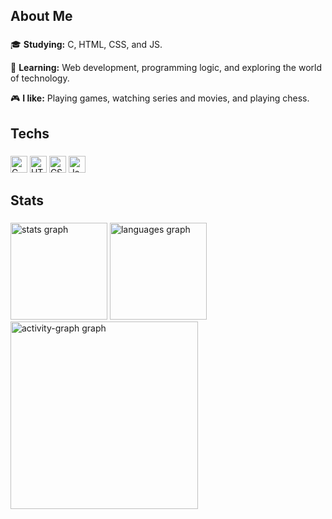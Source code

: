 <h2 align="left">About Me</h2>

###

<div align="left">
  <p>🎓 <b>Studying:</b> C, HTML, CSS, and JS.</p>
  <p>🧠 <b>Learning:</b> Web development, programming logic, and exploring the world of technology.</p>
  <p>🎮 <b>I like:</b> Playing games, watching series and movies, and playing chess.</p>
</div>

###

<h2 align="left">Techs</h2>

###

<div align="left">
  <img src="https://img.shields.io/badge/C-A8B9CC?logo=c&logoColor=black&style=for-the-badge" height="27" alt="C badge" />
  <img src="https://img.shields.io/badge/HTML-E34F26?logo=html5&logoColor=white&style=for-the-badge" height="27" alt="HTML badge" />
  <img src="https://img.shields.io/badge/CSS-1572B6?logo=css3&logoColor=white&style=for-the-badge" height="27" alt="CSS badge" />
  <img src="https://img.shields.io/badge/JavaScript-F7DF1E?logo=javascript&logoColor=black&style=for-the-badge" height="27" alt="JavaScript badge" />
</div>

###

<h2 align="left">Stats</h2>

###

<div align="left">
  <img src="https://github-readme-stats.vercel.app/api?username=od4nn&hide_title=false&hide_rank=false&show_icons=true&include_all_commits=true&count_private=true&disable_animations=false&theme=gotham&locale=en&hide_border=false&order=1" height="155" alt="stats graph"  />
  <img src="https://github-readme-stats.vercel.app/api/top-langs?username=od4nn&locale=en&hide_title=false&layout=compact&card_width=320&langs_count=5&theme=gotham&hide_border=false&order=2" height="155" alt="languages graph"  />
  <img src="https://github-readme-activity-graph.vercel.app/graph?username=od4nn&radius=16&theme=gotham&area=true&order=5" height="300" alt="activity-graph graph" />
</div>

###



